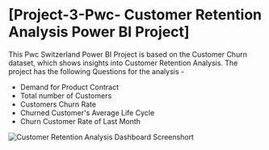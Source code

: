 # [Project-3-Pwc- Customer Retention Analysis Power BI Project]

This Pwc Switzerland Power BI Project is based on the Customer Churn dataset, which shows insights into Customer Retention Analysis. The project has the following Questions for the analysis -

* Demand for Product Contract
* Total number of Customers
* Customers Churn Rate
* Churned Customer's Average Life Cycle
* Churn Customer Rate of Last Month

![Customer Retention Analysis Dashboard Screenshort](https://github.com/SHEETAL0812/project-3-Customer-Retention-Analysis/assets/128026212/61c74be7-34ab-41ad-99e3-3133875e30aa)


